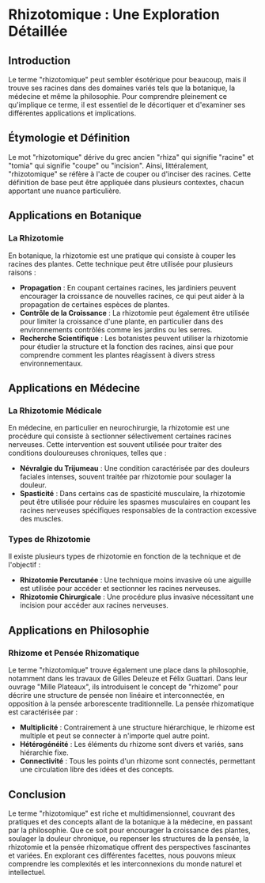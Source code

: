 # Rhizotomique : Une Exploration Détaillée

## Introduction
Le terme "rhizotomique" peut sembler ésotérique pour beaucoup, mais il trouve ses racines dans des domaines variés tels que la botanique, la médecine et même la philosophie. Pour comprendre pleinement ce qu'implique ce terme, il est essentiel de le décortiquer et d'examiner ses différentes applications et implications.

## Étymologie et Définition
Le mot "rhizotomique" dérive du grec ancien "rhiza" qui signifie "racine" et "tomia" qui signifie "coupe" ou "incision". Ainsi, littéralement, "rhizotomique" se réfère à l'acte de couper ou d'inciser des racines. Cette définition de base peut être appliquée dans plusieurs contextes, chacun apportant une nuance particulière.

## Applications en Botanique
### La Rhizotomie
En botanique, la rhizotomie est une pratique qui consiste à couper les racines des plantes. Cette technique peut être utilisée pour plusieurs raisons :
- **Propagation** : En coupant certaines racines, les jardiniers peuvent encourager la croissance de nouvelles racines, ce qui peut aider à la propagation de certaines espèces de plantes.
- **Contrôle de la Croissance** : La rhizotomie peut également être utilisée pour limiter la croissance d'une plante, en particulier dans des environnements contrôlés comme les jardins ou les serres.
- **Recherche Scientifique** : Les botanistes peuvent utiliser la rhizotomie pour étudier la structure et la fonction des racines, ainsi que pour comprendre comment les plantes réagissent à divers stress environnementaux.

## Applications en Médecine
### La Rhizotomie Médicale
En médecine, en particulier en neurochirurgie, la rhizotomie est une procédure qui consiste à sectionner sélectivement certaines racines nerveuses. Cette intervention est souvent utilisée pour traiter des conditions douloureuses chroniques, telles que :
- **Névralgie du Trijumeau** : Une condition caractérisée par des douleurs faciales intenses, souvent traitée par rhizotomie pour soulager la douleur.
- **Spasticité** : Dans certains cas de spasticité musculaire, la rhizotomie peut être utilisée pour réduire les spasmes musculaires en coupant les racines nerveuses spécifiques responsables de la contraction excessive des muscles.

### Types de Rhizotomie
Il existe plusieurs types de rhizotomie en fonction de la technique et de l'objectif :
- **Rhizotomie Percutanée** : Une technique moins invasive où une aiguille est utilisée pour accéder et sectionner les racines nerveuses.
- **Rhizotomie Chirurgicale** : Une procédure plus invasive nécessitant une incision pour accéder aux racines nerveuses.

## Applications en Philosophie
### Rhizome et Pensée Rhizomatique
Le terme "rhizotomique" trouve également une place dans la philosophie, notamment dans les travaux de Gilles Deleuze et Félix Guattari. Dans leur ouvrage "Mille Plateaux", ils introduisent le concept de "rhizome" pour décrire une structure de pensée non linéaire et interconnectée, en opposition à la pensée arborescente traditionnelle. La pensée rhizomatique est caractérisée par :
- **Multiplicité** : Contrairement à une structure hiérarchique, le rhizome est multiple et peut se connecter à n'importe quel autre point.
- **Hétérogénéité** : Les éléments du rhizome sont divers et variés, sans hiérarchie fixe.
- **Connectivité** : Tous les points d'un rhizome sont connectés, permettant une circulation libre des idées et des concepts.

## Conclusion
Le terme "rhizotomique" est riche et multidimensionnel, couvrant des pratiques et des concepts allant de la botanique à la médecine, en passant par la philosophie. Que ce soit pour encourager la croissance des plantes, soulager la douleur chronique, ou repenser les structures de la pensée, la rhizotomie et la pensée rhizomatique offrent des perspectives fascinantes et variées. En explorant ces différentes facettes, nous pouvons mieux comprendre les complexités et les interconnexions du monde naturel et intellectuel.